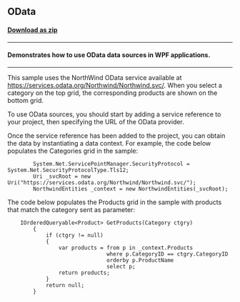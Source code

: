 ## OData
#### [Download as zip](https://grapecity.github.io/DownGit/#/home?url=https://github.com/GrapeCity/ComponentOne-WPF-Samples/tree/master/NET_4.5.2/C1.WPF.FlexGrid/CS/OData)
____
#### Demonstrates how to use OData data sources in WPF applications.
____
This sample uses the NorthWind OData service available at https://services.odata.org/Northwind/Northwind.svc/. 
When you select a category on the top grid, the corresponding products are shown on the bottom grid.

To use OData sources, you should start by adding a service reference to your project, then
specifying the URL of the OData provider. 

Once the service reference has been added to the project, you can obtain the data by instantiating
a data context.
For example, the code below populates the Categories grid in the sample:

```
        System.Net.ServicePointManager.SecurityProtocol = System.Net.SecurityProtocolType.Tls12;
	    Uri _svcRoot = new Uri("https://services.odata.org/Northwind/Northwind.svc/");
        NorthwindEntities _context = new NorthwindEntities(_svcRoot);
```
The code below populates the Products grid in the sample with 
products that match the category sent as parameter:

```
    IOrderedQueryable<Product> GetProducts(Category ctgry)
        {
            if (ctgry != null)
            {
                var products = from p in _context.Products
                               where p.CategoryID == ctgry.CategoryID
                               orderby p.ProductName
                               select p;
                return products;
            }
            return null;
        }
```


